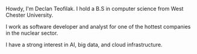Howdy, I'm Declan Teofilak. I hold a B.S in computer science from West Chester University.

I work as software developer and analyst for one of the hottest companies in the nuclear sector.

I have a strong interest in AI, big data, and cloud infrastructure.
